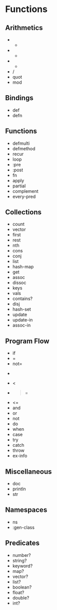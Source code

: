 # Functions

## Arithmetics

- +
- -
- *
- /
- quot
- mod

## Bindings

- def
- defn

## Functions

- defmulti
- defmethod
- recur
- loop
- :pre
- :post
- fn
- apply
- partial
- complement
- every-pred

## Collections

- count
- vector
- first
- rest
- nth
- cons
- conj
- list
- hash-map
- get
- assoc
- dissoc
- keys
- vals
- contains?
- disj
- hash-set
- update
- update-in
- assoc-in

## Program Flow

- if
- =
- not=
- >
- <
- >=
- <=
- and
- or
- not
- do
- when
- case
- try
- catch
- throw
- ex-info

## Miscellaneous

- doc
- println
- str

## Namespaces

- ns
- :gen-class

## Predicates

- number?
- string?
- keyword?
- map?
- vector?
- list?
- boolean?
- float?
- double?
- int?
